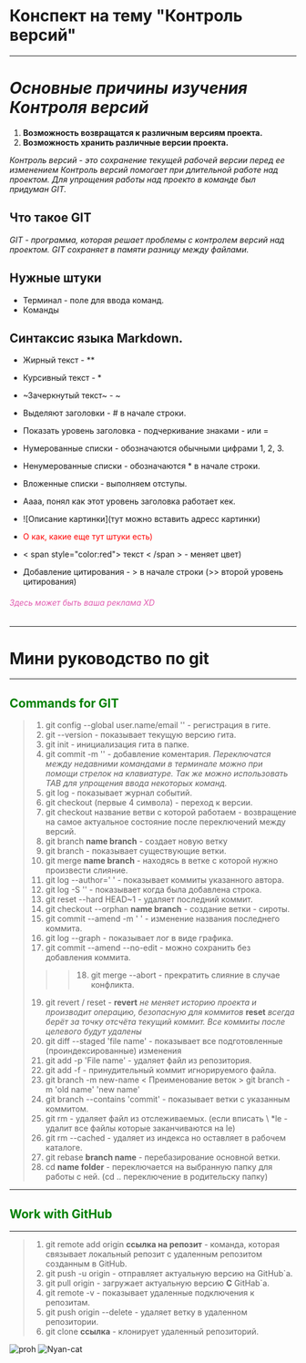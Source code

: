 # **Конспект на тему "Контроль версий"**
---
*Основные причины изучения Контроля версий*
=
1. **Возможность возвращатся к различным версиям проекта.**
2. **Возможность хранить различные версии проекта.**

*Контроль версий - это сохранение текущей рабочей версии перед ее изменением
Контроль версий помогает при длительной работе над проектом.
Для упрощения работы над проекто в команде был придуман GIT.*

## **Что такое GIT**
*GIT - программа, которая решает проблемы с контролем версий над проектом.
GIT сохраняет в памяти разницу между файлами.*

## Нужные штуки

* Терминал - поле для ввода команд.
* Команды

## Синтаксис языка Markdown.
* Жирный текст - **     
* Курсивный текст - *
* ~Зачеркнутый текст~ - ~
* Выделяют заголовки - # в начале строки.
* Показать уровень заголовка - подчеркивание знаками - или =
* Нумерованные списки - обозначаются обычными цифрами 1, 2, 3.
* Ненумерованные списки - обозначаются * в начале строки.
* Вложенные списки - выполняем отступы.
* Аааа, понял как этот уровень заголовка работает кек.

* ![Описание картинки](тут можно вставить адресс картинки)
* <span style="color:red"> О как, какие еще тут штуки есть) </span>
* < span style="color:red"> текст < /span > - меняет цвет)
* Добавление цитирования - > в начале строки (>> второй уровень цитирования)

###### <span style="color:#e159af"> Здесь может быть ваша реклама XD </span>
---
# Мини руководство по git
---
## <span style='color:green'> **Commands for GIT** </span>
>1. git config --global user.name/email '' - регистрация в гите.
>2. git --version - показывает текущую версию гита.
>3. git init - инициализация гита в папке.
>4. git commit -m '' - добавление коментария. 
*Переключатся между недавними командами в терминале можно при помощи стрелок 
на клавиатуре. Так же можно использовать TAB для упрощения ввода некоторых
команд.*
>5. git log - показывает журнал событий.
>6. git checkout (первые 4 символа) - переход к версии.
>7. git checkout название ветви с которой работаем - возвращение на самое актуальное 
состояние после переключений между версий. 
>8. git branch __name branch__ - создает новую ветку 
>9. git branch - показывает существующие ветки.
>10. git merge __name branch__ - находясь в ветке с которой нужно произвести слияние.
>11. git log --author=' ' - показывает коммиты указанного автора.
>12. git log -S '' - показывает когда была добавлена строка.
>13. git reset --hard HEAD~1 - удаляет последний коммит.
>14. git checkout --orphan __name branch__ - создание ветки - сироты.
>15. git commit --amend -m ' ' - изменение названия последнего коммита.
>16. git log --graph - показывает лог в виде графика.
>17. git commit --amend --no-edit - можно сохранить без добавления коммита.
>>>18. git merge --abort - прекратить слияние в случае конфликта.
>19. git revert / reset - **revert** *не меняет историю проекта и производит операцию, безопасную для коммитов* **reset** *всегда берёт за точку отсчёта текущий коммит. Все коммиты после целевого будут удалены*
>20. git diff --staged 'file name' - показывает все подготовленные (проиндексированные) изменения
>21. git add -p 'File name' - удаляет файл из репозитория.
>22. git add -f - принудительный коммит игнорируемого файла.
>23. git branch -m new-name < Преименование веток > git branch -m 'old name' 'new name'
>24. git branch --contains 'commit' - показывает ветки с указанным коммитом.
>25. git rm - удаляет файл из отслеживаемых. (если вписать \ *le - удалит все файлы которые заканчиваются на le)
>26. git rm --cached - удаляет из индекса но оставляет в рабочем каталоге.
>27. git rebase __branch name__ - перебазирование основной ветки.
>28. cd __name folder__ - переключается на выбранную папку для работы с ней. (cd .. переключение в родительску папку)
---
## <span style='color:green'>**Work with GitHub** </span>
---
>1. git remote add origin __ссылка на репозит__ - команда, которая связывает локальный репозит с удаленным репозитом
созданным в GitHub.
>2. git push -u origin - отправляет актуальную версию на GitHub`а.
>3. git pull origin - загружает актуальную версию __С__ GitHab`а.
>4. git remote -v - показывает удаленные подключения к репозитам.
>5. git push origin --delete - удаляет ветку в удаленном репозитории.
>6. git clone __ссылка__ - клонирует удаленный репозиторий.

![proh](https://cs8.pikabu.ru/post_img/big/2018/03/07/5/1520402985138325770.png)
![Nyan-cat](https://i0.wp.com/www.printmag.com/wp-content/uploads/2021/02/4cbe8d_f1ed2800a49649848102c68fc5a66e53mv2.gif?fit=476%2C280&ssl=1)
